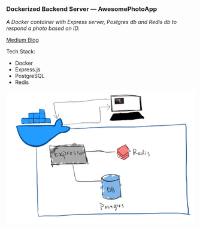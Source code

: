 ### Dockerized Backend Server — AwesomePhotoApp

*A Docker container with Express server, Postgres db and Redis db to respond a photo based on ID.*

[Medium Blog](https://medium.com/@ray644302280/dockerized-backend-server-awesomephotoapp-a5c716000290)

Tech Stack:

- Docker
- Express.js
- PostgreSQL
- Redis

![docker](demo_images/docker.png)